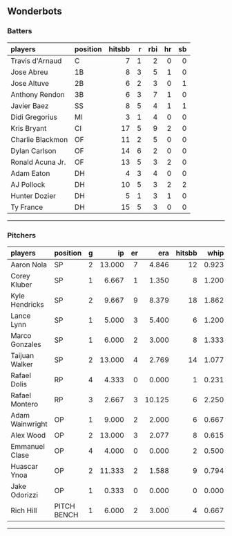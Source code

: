 ## Wonderbots

### Batters

 
|players          |position | hitsbb|  r| rbi| hr| sb| 
|:----------------|:--------|------:|--:|---:|--:|--:| 
|Travis d'Arnaud  |C        |      7|  1|   2|  0|  0| 
|Jose Abreu       |1B       |      8|  3|   5|  1|  0| 
|Jose Altuve      |2B       |      6|  2|   3|  0|  1| 
|Anthony Rendon   |3B       |      6|  3|   7|  1|  0| 
|Javier Baez      |SS       |      8|  5|   4|  1|  1| 
|Didi Gregorius   |MI       |      3|  1|   4|  0|  0| 
|Kris Bryant      |CI       |     17|  5|   9|  2|  0| 
|Charlie Blackmon |OF       |     11|  2|   5|  0|  0| 
|Dylan Carlson    |OF       |     14|  6|   2|  0|  0| 
|Ronald Acuna Jr. |OF       |     13|  5|   3|  2|  0| 
|Adam Eaton       |DH       |      4|  3|   4|  0|  0| 
|AJ Pollock       |DH       |     10|  5|   3|  2|  2| 
|Hunter Dozier    |DH       |      5|  1|   3|  1|  0| 
|Ty France        |DH       |     15|  5|   3|  0|  0| 

* * *

### Pitchers

 
|players         |position    |  g|     ip| er|    era| hitsbb|  whip| so|  w| sv| 
|:---------------|:-----------|--:|------:|--:|------:|------:|-----:|--:|--:|--:| 
|Aaron Nola      |SP          |  2| 13.000|  7|  4.846|     12| 0.923| 11|  1|  0| 
|Corey Kluber    |SP          |  1|  6.667|  1|  1.350|      8| 1.200|  5|  1|  0| 
|Kyle Hendricks  |SP          |  2|  9.667|  9|  8.379|     18| 1.862|  9|  1|  0| 
|Lance Lynn      |SP          |  1|  5.000|  3|  5.400|      6| 1.200|  2|  1|  0| 
|Marco Gonzales  |SP          |  1|  6.000|  2|  3.000|      8| 1.333|  4|  0|  0| 
|Taijuan Walker  |SP          |  2| 13.000|  4|  2.769|     14| 1.077|  8|  1|  0| 
|Rafael Dolis    |RP          |  4|  4.333|  0|  0.000|      1| 0.231|  2|  0|  2| 
|Rafael Montero  |RP          |  3|  2.667|  3| 10.125|      6| 2.250|  1|  1|  0| 
|Adam Wainwright |OP          |  1|  9.000|  2|  2.000|      6| 0.667|  8|  0|  0| 
|Alex Wood       |OP          |  2| 13.000|  3|  2.077|      8| 0.615| 16|  2|  0| 
|Emmanuel Clase  |OP          |  4|  4.000|  0|  0.000|      2| 0.500|  2|  1|  1| 
|Huascar Ynoa    |OP          |  2| 11.333|  2|  1.588|      9| 0.794| 14|  2|  0| 
|Jake Odorizzi   |OP          |  1|  0.333|  0|  0.000|      0| 0.000|  0|  0|  0| 
|Rich Hill       |PITCH BENCH |  1|  6.000|  2|  3.000|      4| 0.667| 10|  0|  0| 


* * *


